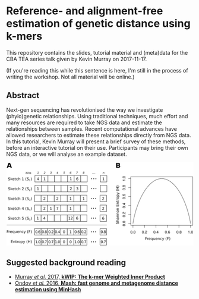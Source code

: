 # Reference- and alignment-free estimation of genetic distance using k-mers

This repository contains the slides, tutorial material and (meta)data for the CBA TEA series talk given by Kevin Murray on 2017-11-17.

(If you're reading this while this sentence is here, I'm still in the process of writing the workshop. Not all material will be online.)

## Abstract

Next-gen sequencing has revolutionised the way we investigate (phylo)genetic relationships. Using traditional techniques, much effort and many resources are required to take NGS data and estimate the relationships between samples. Recent computational advances have allowed researchers to estimate these relationships directly from NGS data. In this tutorial, Kevin Murray will present a brief survey of these methods, before an interactive tutorial on their use. Participants may bring their own NGS data, or we will analyse an example dataset.

![kWIP overview](img/kwip-paper-fig1.png)

## Suggested background reading

- [Murray *et al.* 2017, **kWIP: The k-mer Weighted Inner Product**](https://doi.org/10.1371/journal.pcbi.1005727)
- [Ondov *et al.* 2016, **Mash: fast genome and metagenome distance estimation using MinHash**](https://doi.org/10.1186/s13059-016-0997-x)
